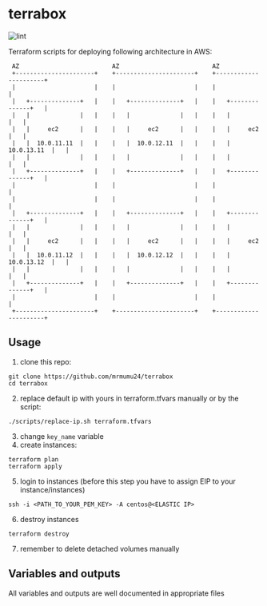 # terrabox
![lint](https://github.com/mrmumu24/terrabox/workflows/lint/badge.svg)

Terraform scripts for deploying following architecture in AWS:
```
 AZ                          AZ                          AZ
 +----------------------+    +----------------------+    +----------------------+
 |                      |    |                      |    |                      |
 |   +--------------+   |    |   +--------------+   |    |   +--------------+   |
 |   |              |   |    |   |              |   |    |   |              |   |
 |   |     ec2      |   |    |   |     ec2      |   |    |   |     ec2      |   |
 |   |  10.0.11.11  |   |    |   |  10.0.12.11  |   |    |   |  10.0.13.11  |   |
 |   |              |   |    |   |              |   |    |   |              |   |
 |   +--------------+   |    |   +--------------+   |    |   +--------------+   |
 |                      |    |                      |    |                      |
 |                      |    |                      |    |                      |
 |   +--------------+   |    |   +--------------+   |    |   +--------------+   |
 |   |              |   |    |   |              |   |    |   |              |   |
 |   |     ec2      |   |    |   |     ec2      |   |    |   |     ec2      |   |
 |   |  10.0.11.12  |   |    |   |  10.0.12.12  |   |    |   |  10.0.13.12  |   |
 |   |              |   |    |   |              |   |    |   |              |   |
 |   +--------------+   |    |   +--------------+   |    |   +--------------+   |
 |                      |    |                      |    |                      |
 +----------------------+    +----------------------+    +----------------------+
```

## Usage
1. clone this repo:
```
git clone https://github.com/mrmumu24/terrabox
cd terrabox
```
2. replace default ip with yours in terraform.tfvars manually or by the script:
```
./scripts/replace-ip.sh terraform.tfvars
```
3. change `key_name` variable
4. create instances:
```
terraform plan
terraform apply
```
5. login to instances (before this step you have to assign EIP to your instance/instances)
```
ssh -i <PATH_TO_YOUR_PEM_KEY> -A centos@<ELASTIC IP>
```
6. destroy instances
```
terraform destroy
```
7. remember to delete detached volumes manually

## Variables and outputs
All variables and outputs are well documented in appropriate files
